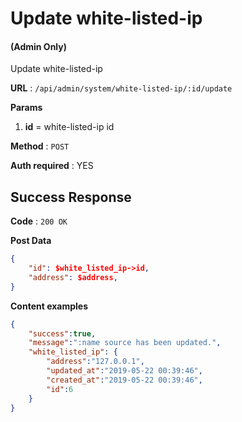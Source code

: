 # Update white-listed-ip

#### (**Admin Only**)

Update white-listed-ip

**URL** : `/api/admin/system/white-listed-ip/:id/update`

**Params**
1. **id** = white-listed-ip id

**Method** : `POST`

**Auth required** : YES

## Success Response

**Code** : `200 OK`

**Post Data**

```json
{
    "id": $white_listed_ip->id,
    "address": $address,
}
```

**Content examples**

```json
{
    "success":true,
    "message":":name source has been updated.",
    "white_listed_ip": {
        "address":"127.0.0.1",
        "updated_at":"2019-05-22 00:39:46",
        "created_at":"2019-05-22 00:39:46",
        "id":6
    }
}
```
